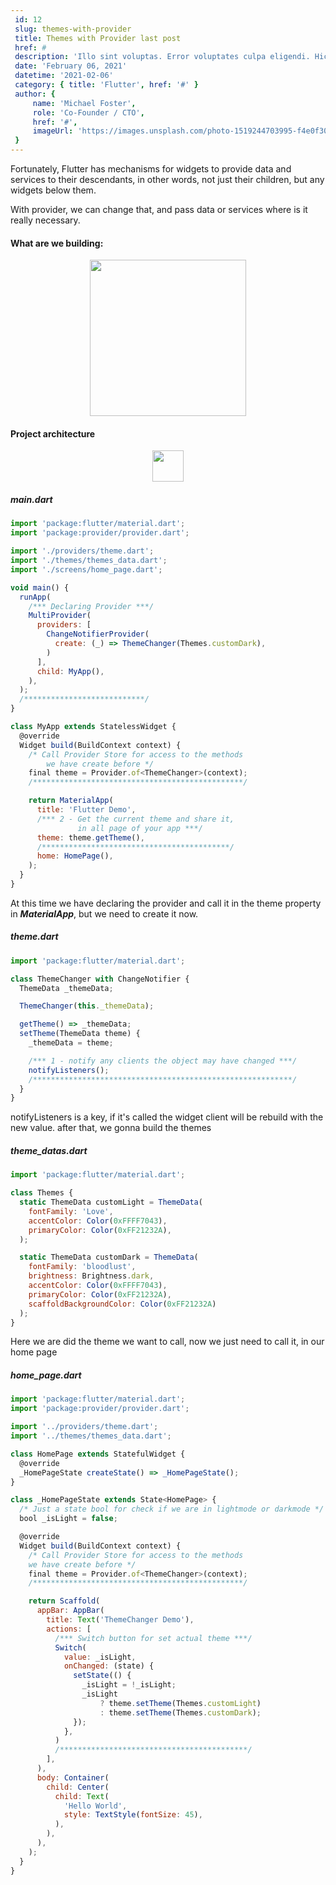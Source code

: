 ```yaml
---
 id: 12 
 slug: themes-with-provider
 title: Themes with Provider last post
 href: #
 description: 'Illo sint voluptas. Error voluptates culpa eligendi. Hic vel totam vitae illo. Non aliquid explicabo necessitatibus unde. Sed exercitationem placeat consectetur nulla deserunt vel iusto corrupti dicta laboris incididunt.'
 date: 'February 06, 2021'
 datetime: '2021-02-06'
 category: { title: 'Flutter', href: '#' }
 author: {
     name: 'Michael Foster',
     role: 'Co-Founder / CTO',
     href: '#',
     imageUrl: 'https://images.unsplash.com/photo-1519244703995-f4e0f30006d5?ixlib=rb-1.2.1&ixid=eyJhcHBfaWQiOjEyMDd9&auto=format&fit=facearea&facepad=2&w=256&h=256&q=80',
 }
---
```


Fortunately, Flutter has mechanisms for widgets to provide data and services to their descendants, 
in other words, not just their children, but any widgets below them.

With provider, we can change that, and pass data or services where is it really necessary.

#### What are we building:
<p style="text-align: center">
  <image width="250" src="/darkmode.gif" />
</p>

#### Project architecture
<p style="text-align: center">
  <image width="50" src="/archi.png" />
</p>


##### ***main.dart***
```js 
import 'package:flutter/material.dart';
import 'package:provider/provider.dart';

import './providers/theme.dart';
import './themes/themes_data.dart';
import './screens/home_page.dart';

void main() {
  runApp(
    /*** Declaring Provider ***/
    MultiProvider(
      providers: [
        ChangeNotifierProvider(
          create: (_) => ThemeChanger(Themes.customDark),
        )
      ],
      child: MyApp(),
    ),
  );
  /***************************/
}

class MyApp extends StatelessWidget {
  @override
  Widget build(BuildContext context) {
    /* Call Provider Store for access to the methods 
        we have create before */
    final theme = Provider.of<ThemeChanger>(context);
    /***********************************************/

    return MaterialApp(
      title: 'Flutter Demo',
      /*** 2 - Get the current theme and share it,
               in all page of your app ***/
      theme: theme.getTheme(),
      /******************************************/
      home: HomePage(),
    );
  }
}
```

At this time we have declaring the provider and call it in the theme property in ***MaterialApp***, but we need to create it now.

##### ***theme.dart***

```js 
import 'package:flutter/material.dart';

class ThemeChanger with ChangeNotifier {
  ThemeData _themeData;

  ThemeChanger(this._themeData);

  getTheme() => _themeData;
  setTheme(ThemeData theme) {
    _themeData = theme;

    /*** 1 - notify any clients the object may have changed ***/
    notifyListeners();
    /**********************************************************/
  }
}
```

notifyListeners is a key, if it's called the widget client will be rebuild with the new value.
after that, we gonna build the themes

##### ***theme_datas.dart***

```js 
import 'package:flutter/material.dart';

class Themes {
  static ThemeData customLight = ThemeData(
    fontFamily: 'Love',
    accentColor: Color(0xFFFF7043),
    primaryColor: Color(0xFF21232A),
  );

  static ThemeData customDark = ThemeData(
    fontFamily: 'bloodlust',
    brightness: Brightness.dark,
    accentColor: Color(0xFFFF7043),
    primaryColor: Color(0xFF21232A),
    scaffoldBackgroundColor: Color(0xFF21232A)
  );
}
```

Here we are did the theme we want to call, now we just need to call it, in our home page 

##### ***home_page.dart***

```js
import 'package:flutter/material.dart';
import 'package:provider/provider.dart';

import '../providers/theme.dart';
import '../themes/themes_data.dart';

class HomePage extends StatefulWidget {
  @override
  _HomePageState createState() => _HomePageState();
}

class _HomePageState extends State<HomePage> {
  /* Just a state bool for check if we are in lightmode or darkmode */
  bool _isLight = false;

  @override
  Widget build(BuildContext context) {
    /* Call Provider Store for access to the methods 
    we have create before */
    final theme = Provider.of<ThemeChanger>(context);
    /***********************************************/

    return Scaffold(
      appBar: AppBar(
        title: Text('ThemeChanger Demo'),
        actions: [
          /*** Switch button for set actual theme ***/
          Switch(
            value: _isLight,
            onChanged: (state) {
              setState(() {
                _isLight = !_isLight;
                _isLight
                    ? theme.setTheme(Themes.customLight)
                    : theme.setTheme(Themes.customDark);
              });
            },
          )
          /******************************************/
        ],
      ),
      body: Container(
        child: Center(
          child: Text(
            'Hello World',
            style: TextStyle(fontSize: 45),
          ),
        ),
      ),
    );
  }
}
```


